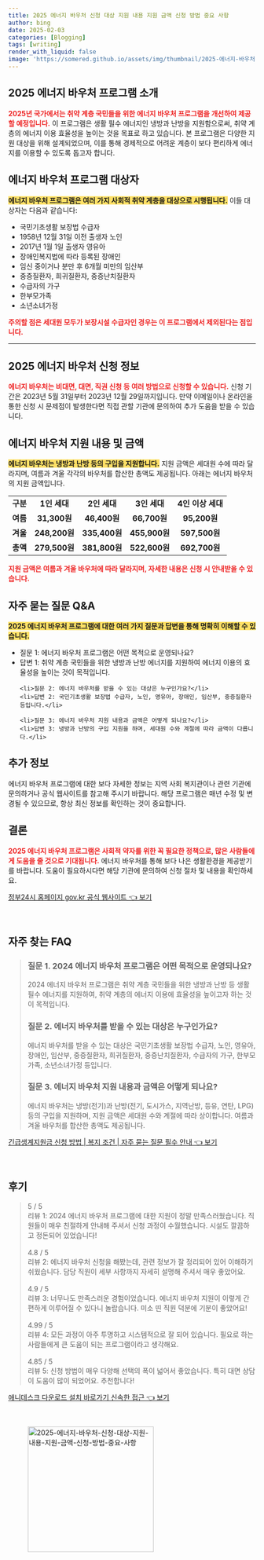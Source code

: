 ```yaml
---
title: 2025 에너지 바우처 신청 대상 지원 내용 지원 금액 신청 방법 중요 사항
author: bing
date: 2025-02-03
categories: [Blogging]
tags: [writing]
render_with_liquid: false
image: 'https://somered.github.io/assets/img/thumbnail/2025-에너지-바우처-신청-대상-지원-내용-지원-금액-신청-방법-중요-사항.webp'
---
```



<h2 id='에너지_바우처_프로그램_소개'>2025 에너지 바우처 프로그램 소개</h2>

<p><b><span style="color: #ee2323;">2025년 국가에서는 취약 계층 국민들을 위한 에너지 바우처 프로그램을 개선하여 제공할 예정입니다.</span></b> 이 프로그램은 생활 필수 에너지인 냉방과 난방을 지원함으로써, 취약 계층의 에너지 이용 효율성을 높이는 것을 목표로 하고 있습니다. 본 프로그램은 다양한 지원 대상을 위해 설계되었으며, 이를 통해 경제적으로 어려운 계층이 보다 편리하게 에너지를 이용할 수 있도록 돕고자 합니다.</p>

<h2 id='대상자_명단'>에너지 바우처 프로그램 대상자</h2>

<p><b><span style="background-color: #ffe066;">에너지 바우처 프로그램은 여러 가지 사회적 취약 계층을 대상으로 시행됩니다.</span></b> 이들 대상자는 다음과 같습니다:</p>

<ul>
    <li>국민기초생활 보장법 수급자</li>
    <li>1958년 12월 31일 이전 출생자 노인</li>
    <li>2017년 1월 1일 출생자 영유아</li>
    <li>장애인복지법에 따라 등록된 장애인</li>
    <li>임신 중이거나 분만 후 6개월 미만의 임산부</li>
    <li>중증질환자, 희귀질환자, 중증난치질환자</li>
    <li>수급자의 가구</li>
    <li>한부모가족</li>
    <li>소년소녀가정</li>
</ul>

<p><b><span style="color: #ee2323;">주의할 점은 세대원 모두가 보장시설 수급자인 경우는 이 프로그램에서 제외된다는 점입니다.</span></b></p>

<hr />

<h2 id='신청_정보'>2025 에너지 바우처 신청 정보</h2>

<p><b><span style="color: #ee2323;">에너지 바우처는 비대면, 대면, 직권 신청 등 여러 방법으로 신청할 수 있습니다.</span></b> 신청 기간은 2023년 5월 31일부터 2023년 12월 29일까지입니다. 만약 이메일이나 온라인을 통한 신청 시 문제점이 발생한다면 직접 관할 기관에 문의하여 추가 도움을 받을 수 있습니다.</p>

<h2 id='지원_내용_및_금액'>에너지 바우처 지원 내용 및 금액</h2>

<p><b><span style="background-color: #ffe066;">에너지 바우처는 냉방과 난방 등의 구입을 지원합니다.</span></b> 지원 금액은 세대원 수에 따라 달라지며, 여름과 겨울 각각의 바우처를 합산한 총액도 제공됩니다. 아래는 에너지 바우처의 지원 금액입니다.</p>

<table>
    <tr>
        <td style="text-align: center; height: 17px;"><b>구분</b></td>
        <td style="text-align: center; height: 17px;"><b>1인 세대</b></td>
        <td style="text-align: center; height: 17px;"><b>2인 세대</b></td>
        <td style="text-align: center; height: 17px;"><b>3인 세대</b></td>
        <td style="text-align: center; height: 17px;"><b>4인 이상 세대</b></td>
    </tr>
    <tr>
        <td style="text-align: center; height: 17px;"><b>여름</b></td>
        <td style="text-align: center; height: 17px;"><b>31,300원</b></td>
        <td style="text-align: center; height: 17px;"><b>46,400원</b></td>
        <td style="text-align: center; height: 17px;"><b>66,700원</b></td>
        <td style="text-align: center; height: 17px;"><b>95,200원</b></td>
    </tr>
    <tr>
        <td style="text-align: center; height: 17px;"><b>겨울</b></td>
        <td style="text-align: center; height: 17px;"><b>248,200원</b></td>
        <td style="text-align: center; height: 17px;"><b>335,400원</b></td>
        <td style="text-align: center; height: 17px;"><b>455,900원</b></td>
        <td style="text-align: center; height: 17px;"><b>597,500원</b></td>
    </tr>
    <tr>
        <td style="text-align: center; height: 17px;"><b>총액</b></td>
        <td style="text-align: center; height: 17px;"><b>279,500원</b></td>
        <td style="text-align: center; height: 17px;"><b>381,800원</b></td>
        <td style="text-align: center; height: 17px;"><b>522,600원</b></td>
        <td style="text-align: center; height: 17px;"><b>692,700원</b></td>
    </tr>
</table>

<p><b><span style="color: #ee2323;">지원 금액은 여름과 겨울 바우처에 따라 달라지며, 자세한 내용은 신청 시 안내받을 수 있습니다.</span></b></p>

<h2 id='자주_묻는_질문'>자주 묻는 질문 Q&A</h2>

<p><b><span style="background-color: #ffe066;">2025 에너지 바우처 프로그램에 대한 여러 가지 질문과 답변을 통해 명확히 이해할 수 있습니다.</span></b></p>

<ul>
    <li>질문 1: 에너지 바우처 프로그램은 어떤 목적으로 운영되나요?</li>
    <li>답변 1: 취약 계층 국민들을 위한 냉방과 난방 에너지를 지원하여 에너지 이용의 효율성을 높이는 것이 목적입니다.</li>

    <li>질문 2: 에너지 바우처를 받을 수 있는 대상은 누구인가요?</li>
    <li>답변 2: 국민기초생활 보장법 수급자, 노인, 영유아, 장애인, 임산부, 중증질환자 등입니다.</li>

    <li>질문 3: 에너지 바우처 지원 내용과 금액은 어떻게 되나요?</li>
    <li>답변 3: 냉방과 난방의 구입 지원을 하며, 세대원 수와 계절에 따라 금액이 다릅니다.</li>
</ul>

<h2 id='기타_정보'>추가 정보</h2>

<p>에너지 바우처 프로그램에 대한 보다 자세한 정보는 지역 사회 복지관이나 관련 기관에 문의하거나 공식 웹사이트를 참고해 주시기 바랍니다. 해당 프로그램은 매년 수정 및 변경될 수 있으므로, 항상 최신 정보를 확인하는 것이 중요합니다.</p>

<h2 id='결론'>결론</h2>

<p><b><span style="color: #ee2323;">2025 에너지 바우처 프로그램은 사회적 약자를 위한 꼭 필요한 정책으로, 많은 사람들에게 도움을 줄 것으로 기대됩니다.</span></b> 에너지 바우처를 통해 보다 나은 생활환경을 제공받기를 바랍니다. 도움이 필요하시다면 해당 기관에 문의하여 신청 절차 및 내용을 확인하세요.</p>


<p><a class="click-button" title="정부24시 홈페이지 gov.kr 공식 웹사이트" href="https://somered.github.io/posts/%EC%A0%95%EB%B6%8024%EC%8B%9C-%ED%99%88%ED%8E%98%EC%9D%B4%EC%A7%80-gov.kr-%EA%B3%B5%EC%8B%9D-%EC%9B%B9%EC%82%AC%EC%9D%B4%ED%8A%B8/" rel="dofollow">정부24시 홈페이지 gov.kr 공식 웹사이트 👈 보기</a></p><br>
<h2 id='자주_찾는_FAQ'>자주 찾는 FAQ</h2>
<div itemscope="" itemtype="https://schema.org/FAQPage"> 
<blockquote> 
<div itemscope="" itemprop="mainEntity" itemtype="https://schema.org/Question"> 
<h3 itemprop="name">질문 1. 2024 에너지 바우처 프로그램은 어떤 목적으로 운영되나요?</h3> 
<div itemscope="" itemprop="acceptedAnswer" itemtype="https://schema.org/Answer"> 
<span itemprop="text"> 
<p>2024 에너지 바우처 프로그램은 취약 계층 국민들을 위한 냉방과 난방 등 생활 필수 에너지를 지원하여, 취약 계층의 에너지 이용에 효율성을 높이고자 하는 것이 목적입니다.</p> 
</span> 
</div> 
</div> 
<div itemscope="" itemprop="mainEntity" itemtype="https://schema.org/Question"> 
<h3 itemprop="name">질문 2. 에너지 바우처를 받을 수 있는 대상은 누구인가요?</h3> 
<div itemscope="" itemprop="acceptedAnswer" itemtype="https://schema.org/Answer"> 
<span itemprop="text"> 
<p>에너지 바우처를 받을 수 있는 대상은 국민기초생활 보장법 수급자, 노인, 영유아, 장애인, 임산부, 중증질환자, 희귀질환자, 중증난치질환자, 수급자의 가구, 한부모가족, 소년소녀가정 등입니다.</p> 
</span> 
</div> 
</div> 
<div itemscope="" itemprop="mainEntity" itemtype="https://schema.org/Question"> 
<h3 itemprop="name">질문 3. 에너지 바우처 지원 내용과 금액은 어떻게 되나요?</h3> 
<div itemscope="" itemprop="acceptedAnswer" itemtype="https://schema.org/Answer"> 
<span itemprop="text"> 
<p>에너지 바우처는 냉방(전기)과 난방(전기, 도시가스, 지역난방, 등유, 연탄, LPG) 등의 구입을 지원하며, 지원 금액은 세대원 수와 계절에 따라 상이합니다. 여름과 겨울 바우처를 합산한 총액도 제공됩니다.</p> 
</span> 
</div> 
</div> 
</blockquote> 
</div>
<p><a class="click-button" title="긴급생계지원금 신청 방법 | 복지 조건 | 자주 묻는 질문 필수 안내" href="https://somered.github.io/posts/%EA%B8%B4%EA%B8%89%EC%83%9D%EA%B3%84%EC%A7%80%EC%9B%90%EA%B8%88-%EC%8B%A0%EC%B2%AD-%EB%B0%A9%EB%B2%95-%EB%B3%B5%EC%A7%80-%EC%A1%B0%EA%B1%B4-%EC%9E%90%EC%A3%BC-%EB%AC%BB%EB%8A%94-%EC%A7%88%EB%AC%B8-%ED%95%84%EC%88%98-%EC%95%88%EB%82%B4/" rel="dofollow">긴급생계지원금 신청 방법 | 복지 조건 | 자주 묻는 질문 필수 안내 👈 보기</a></p><br>
<h2 id='후기'>후기</h2>
<div itemscope itemtype="https://schema.org/Product">
  <blockquote>
  <div itemprop="review" itemscope itemtype="https://schema.org/Review">
      <div itemprop="reviewRating" itemscope itemtype="https://schema.org/Rating"> <span itemprop="ratingValue">5</span> / <span itemprop="bestRating">5</span> </div>
      <span itemprop="reviewBody">리뷰 1: 2024 에너지 바우처 프로그램에 대한 지원이 정말 만족스러웠습니다. 직원들이 매우 친절하게 안내해 주셔서 신청 과정이 수월했습니다. 시설도 깔끔하고 정돈되어 있었습니다!</span>
  </div>
  <br>
  <div itemprop="review" itemscope itemtype="https://schema.org/Review">
      <div itemprop="reviewRating" itemscope itemtype="https://schema.org/Rating"> <span itemprop="ratingValue">4.8</span> / <span itemprop="bestRating">5</span> </div>
      <span itemprop="reviewBody">리뷰 2: 에너지 바우처 신청을 해봤는데, 관련 정보가 잘 정리되어 있어 이해하기 쉬웠습니다. 담당 직원이 세부 사항까지 자세히 설명해 주셔서 매우 좋았어요.</span>
  </div>
  <br>
  <div itemprop="review" itemscope itemtype="https://schema.org/Review">
      <div itemprop="reviewRating" itemscope itemtype="https://schema.org/Rating"> <span itemprop="ratingValue">4.9</span> / <span itemprop="bestRating">5</span> </div>
      <span itemprop="reviewBody">리뷰 3: 너무나도 만족스러운 경험이었습니다. 에너지 바우처 지원이 이렇게 간편하게 이루어질 수 있다니 놀랍습니다. 미소 띤 직원 덕분에 기분이 좋았어요!</span>
  </div>
  <br>
  <div itemprop="review" itemscope itemtype="https://schema.org/Review">
      <div itemprop="reviewRating" itemscope itemtype="https://schema.org/Rating"> <span itemprop="ratingValue">4.99</span> / <span itemprop="bestRating">5</span> </div>
      <span itemprop="reviewBody">리뷰 4: 모든 과정이 아주 투명하고 시스템적으로 잘 되어 있습니다. 필요로 하는 사람들에게 큰 도움이 되는 프로그램이라고 생각해요.</span>
  </div>
  <br>
  <div itemprop="review" itemscope itemtype="https://schema.org/Review">
      <div itemprop="reviewRating" itemscope itemtype="https://schema.org/Rating"> <span itemprop="ratingValue">4.85</span> / <span itemprop="bestRating">5</span> </div>
      <span itemprop="reviewBody">리뷰 5: 신청 방법이 매우 다양해 선택의 폭이 넓어서 좋았습니다. 특히 대면 상담이 도움이 많이 되었어요. 추천합니다!</span>
  </div>
  </blockquote>
</div>
<p><a class="click-button" title="애니데스크 다운로드 설치 바로가기 신속한 접근" href="https://somered.github.io/posts/%EC%95%A0%EB%8B%88%EB%8D%B0%EC%8A%A4%ED%81%AC-%EB%8B%A4%EC%9A%B4%EB%A1%9C%EB%93%9C-%EC%84%A4%EC%B9%98-%EB%B0%94%EB%A1%9C%EA%B0%80%EA%B8%B0-%EC%8B%A0%EC%86%8D%ED%95%9C-%EC%A0%91%EA%B7%BC/" rel="dofollow">애니데스크 다운로드 설치 바로가기 신속한 접근 👈 보기</a></p><br>
<figure class="image"><img src="https://somered.github.io/assets/img/thumbnail/2025-에너지-바우처-신청-대상-지원-내용-지원-금액-신청-방법-중요-사항.webp" alt="2025-에너지-바우처-신청-대상-지원-내용-지원-금액-신청-방법-중요-사항" width="256" height="256"></figure>